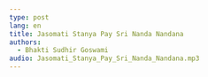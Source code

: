 ```yaml
---
type: post
lang: en
title: Jasomati Stanya Pay Sri Nanda Nandana
authors: 
  - Bhakti Sudhir Goswami
audio: Jasomati_Stanya_Pay_Sri_Nanda_Nandana.mp3
---
```

